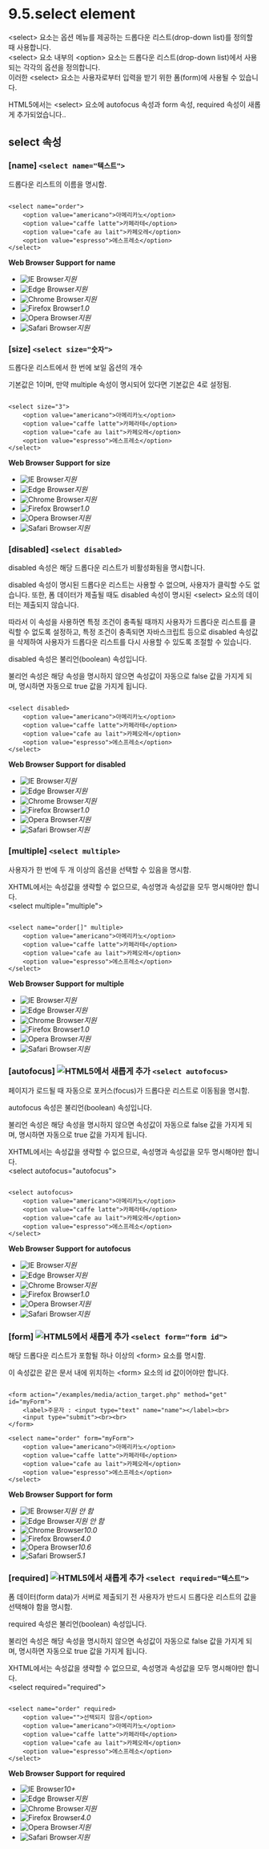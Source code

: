 # 9.5.select element

&lt;select&gt; 요소는 옵션 메뉴를 제공하는 드롭다운 리스트\(drop-down list\)를 정의할 때 사용합니다.  
&lt;select&gt; 요소 내부의 &lt;option&gt; 요소는 드롭다운 리스트\(drop-down list\)에서 사용되는 각각의 옵션을 정의합니다.  
이러한 &lt;select&gt; 요소는 사용자로부터 입력을 받기 위한 폼\(form\)에 사용될 수 있습니다.  
  
HTML5에서는 &lt;select&gt; 요소에 autofocus 속성과 form 속성, required 속성이 새롭게 추가되었습니다..

## **select 속성**

### \[name\] `<select name="텍스트">`

드롭다운 리스트의 이름을 명시함.

```text

<select name="order">
	<option value="americano">아메리카노</option>
	<option value="caffe latte">카페라테</option>
	<option value="cafe au lait">카페오레</option>
	<option value="espresso">에스프레소</option>
</select>
```

**Web Browser Support for name**

* ![IE Browser](images/icon/ico_ie-true.png)_지원_
* ![Edge Browser](images/icon/ico_edge-true.png)_지원_
* ![Chrome Browser](images/icon/ico_chrome-true.png)_지원_
* ![Firefox Browser](images/icon/ico_firefox-true.png)_1.0_
* ![Opera Browser](images/icon/ico_opera-true.png)_지원_
* ![Safari Browser](images/icon/ico_safari-true.png)_지원_

### \[size\] `<select size="숫자">`

드롭다운 리스트에서 한 번에 보일 옵션의 개수

기본값은 1이며, 만약 multiple 속성이 명시되어 있다면 기본값은 4로 설정됨.

```text

<select size="3">
	<option value="americano">아메리카노</option>
	<option value="caffe latte">카페라테</option>
	<option value="cafe au lait">카페오레</option>
	<option value="espresso">에스프레소</option>
</select>
```

**Web Browser Support for size**

* ![IE Browser](images/icon/ico_ie-true.png)_지원_
* ![Edge Browser](images/icon/ico_edge-true.png)_지원_
* ![Chrome Browser](images/icon/ico_chrome-true.png)_지원_
* ![Firefox Browser](images/icon/ico_firefox-true.png)_1.0_
* ![Opera Browser](images/icon/ico_opera-true.png)_지원_
* ![Safari Browser](images/icon/ico_safari-true.png)_지원_

### \[disabled\] `<select disabled>`

disabled 속성은 해당 드롭다운 리스트가 비활성화됨을 명시합니다.

disabled 속성이 명시된 드롭다운 리스트는 사용할 수 없으며, 사용자가 클릭할 수도 없습니다. 또한, 폼 데이터가 제출될 때도 disabled 속성이 명시된 &lt;select&gt; 요소의 데이터는 제출되지 않습니다.

따라서 이 속성을 사용하면 특정 조건이 충족될 때까지 사용자가 드롭다운 리스트를 클릭할 수 없도록 설정하고, 특정 조건이 충족되면 자바스크립트 등으로 disabled 속성값을 삭제하여 사용자가 드롭다운 리스트를 다시 사용할 수 있도록 조절할 수 있습니다.

disabled 속성은 불리언\(boolean\) 속성입니다.

불리언 속성은 해당 속성을 명시하지 않으면 속성값이 자동으로 false 값을 가지게 되며, 명시하면 자동으로 true 값을 가지게 됩니다.

```text

<select disabled>
	<option value="americano">아메리카노</option>
	<option value="caffe latte">카페라테</option>
	<option value="cafe au lait">카페오레</option>
	<option value="espresso">에스프레소</option>
</select>
```

**Web Browser Support for disabled**

* ![IE Browser](images/icon/ico_ie-true.png)_지원_
* ![Edge Browser](images/icon/ico_edge-true.png)_지원_
* ![Chrome Browser](images/icon/ico_chrome-true.png)_지원_
* ![Firefox Browser](images/icon/ico_firefox-true.png)_1.0_
* ![Opera Browser](images/icon/ico_opera-true.png)_지원_
* ![Safari Browser](images/icon/ico_safari-true.png)_지원_

### \[multiple\] `<select multiple>`

사용자가 한 번에 두 개 이상의 옵션을 선택할 수 있음을 명시함.

XHTML에서는 속성값을 생략할 수 없으므로, 속성명과 속성값을 모두 명시해야만 합니다.  
&lt;select multiple="multiple"&gt;

```text

<select name="order[]" multiple>
	<option value="americano">아메리카노</option>
	<option value="caffe latte">카페라테</option>
	<option value="cafe au lait">카페오레</option>
	<option value="espresso">에스프레소</option>
</select>
```

**Web Browser Support for multiple**

* ![IE Browser](images/icon/ico_ie-true.png)_지원_
* ![Edge Browser](images/icon/ico_edge-true.png)_지원_
* ![Chrome Browser](images/icon/ico_chrome-true.png)_지원_
* ![Firefox Browser](images/icon/ico_firefox-true.png)_1.0_
* ![Opera Browser](images/icon/ico_opera-true.png)_지원_
* ![Safari Browser](images/icon/ico_safari-true.png)_지원_

### \[autofocus\] ![HTML5&#xC5D0;&#xC11C; &#xC0C8;&#xB86D;&#xAC8C; &#xCD94;&#xAC00;](images/icon/ico_html5.png) `<select autofocus>`

페이지가 로드될 때 자동으로 포커스\(focus\)가 드롭다운 리스트로 이동됨을 명시함.

autofocus 속성은 불리언\(boolean\) 속성입니다.

불리언 속성은 해당 속성을 명시하지 않으면 속성값이 자동으로 false 값을 가지게 되며, 명시하면 자동으로 true 값을 가지게 됩니다.

XHTML에서는 속성값을 생략할 수 없으므로, 속성명과 속성값을 모두 명시해야만 합니다.  
&lt;select autofocus="autofocus"&gt;

```text

<select autofocus>
	<option value="americano">아메리카노</option>
	<option value="caffe latte">카페라테</option>
	<option value="cafe au lait">카페오레</option>
	<option value="espresso">에스프레소</option>
</select>
```

**Web Browser Support for autofocus**

* ![IE Browser](images/icon/ico_ie-true.png)_지원_
* ![Edge Browser](images/icon/ico_edge-true.png)_지원_
* ![Chrome Browser](images/icon/ico_chrome-true.png)_지원_
* ![Firefox Browser](images/icon/ico_firefox-true.png)_1.0_
* ![Opera Browser](images/icon/ico_opera-true.png)_지원_
* ![Safari Browser](images/icon/ico_safari-true.png)_지원_

### \[form\] ![HTML5&#xC5D0;&#xC11C; &#xC0C8;&#xB86D;&#xAC8C; &#xCD94;&#xAC00;](images/icon/ico_html5.png) `<select form="form id">`

해당 드롭다운 리스트가 포함될 하나 이상의 &lt;form&gt; 요소를 명시함.

이 속성값은 같은 문서 내에 위치하는 &lt;form&gt; 요소의 id 값이어야만 합니다.

```text

<form action="/examples/media/action_target.php" method="get" id="myForm">
	<label>주문자 : <input type="text" name="name"></label><br>
	<input type="submit"><br><br>
</form>

<select name="order" form="myForm">
	<option value="americano">아메리카노</option>
	<option value="caffe latte">카페라테</option>
	<option value="cafe au lait">카페오레</option>
	<option value="espresso">에스프레소</option>
</select>
```

**Web Browser Support for form**

* ![IE Browser](images/icon/ico_ie-false.png)_지원 안 함_
* ![Edge Browser](images/icon/ico_edge-false.png)_지원 안 함_
* ![Chrome Browser](images/icon/ico_chrome-true.png)_10.0_
* ![Firefox Browser](images/icon/ico_firefox-true.png)_4.0_
* ![Opera Browser](images/icon/ico_opera-true.png)_10.6_
* ![Safari Browser](images/icon/ico_safari-true.png)_5.1_

### \[required\] ![HTML5&#xC5D0;&#xC11C; &#xC0C8;&#xB86D;&#xAC8C; &#xCD94;&#xAC00;](images/icon/ico_html5.png) `<select required="텍스트">`

폼 데이터\(form data\)가 서버로 제출되기 전 사용자가 반드시 드롭다운 리스트의 값을 선택해야 함을 명시함.

required 속성은 불리언\(boolean\) 속성입니다.

불리언 속성은 해당 속성을 명시하지 않으면 속성값이 자동으로 false 값을 가지게 되며, 명시하면 자동으로 true 값을 가지게 됩니다.

XHTML에서는 속성값을 생략할 수 없으므로, 속성명과 속성값을 모두 명시해야만 합니다.  
&lt;select required="required"&gt;

```text

<select name="order" required>
	<option value="">선택되지 않음</option>
	<option value="americano">아메리카노</option>
	<option value="caffe latte">카페라테</option>
	<option value="cafe au lait">카페오레</option>
	<option value="espresso">에스프레소</option>
</select>
```

**Web Browser Support for required**

* ![IE Browser](images/icon/ico_ie-true.png)_10+_
* ![Edge Browser](images/icon/ico_edge-true.png)_지원_
* ![Chrome Browser](images/icon/ico_chrome-true.png)_지원_
* ![Firefox Browser](images/icon/ico_firefox-true.png)_4.0_
* ![Opera Browser](images/icon/ico_opera-true.png)_지원_
* ![Safari Browser](images/icon/ico_safari-true.png)_지원_

